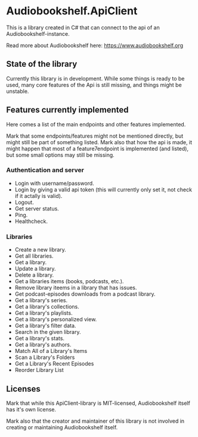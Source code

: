 # Audiobookshelf.ApiClient

This is a library created in C# that can connect to the api of an Audiobookshelf-instance.

Read more about Audiobookshelf here: https://www.audiobookshelf.org

## State of the library

Currently this library is in development. While some things is ready to be used, many core features of the Api is still missing, and things might be unstable.

## Features currently implemented

Here comes a list of the main endpoints and other features implemented.

Mark that some endpoints/features might not be mentioned directly, but might still be part of something listed. Mark also that how the api is made, it might happen that most of a feature7endpoint is implemented (and listed), but some small options may still be missing.

### Authentication and server

- Login with username/password.
- Login by giving a valid api token (this will currently only set it, not check if it actally is valid).
- Logout.
- Get server status.
- Ping.
- Healthcheck.

### Libraries

- Create a new library.
- Get all libraries.
- Get a library.
- Update a library.
- Delete a library.
- Get a libraries items (books, podcasts, etc.).
- Remove library iteems in a library that has issues.
- Get podcast-episodes downloads from a podcast library.
- Get a library's series.
- Get a library's collections.
- Get a library's playlists.
- Get a library's personalized view.
- Get a library's filter data.
- Search in the given library.
- Get a library's stats.
- Get a library's authors.
- Match All of a Library's Items
- Scan a Library's Folders
- Get a Library's Recent Episodes
- Reorder Library List

## Licenses

Mark that while this ApiClient-library is MIT-licensed, Audiobookshelf itself has it's own license.

Mark also that the creator and maintainer of this library is not involved in creating or maintaining Audiobookshelf itself.
